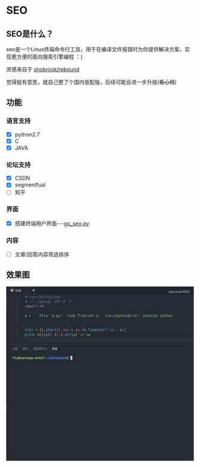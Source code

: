 # SEO

## SEO是什么？

seo是一个Linux终端命令行工具，用于在编译文件报错时为你提供解决方案，实现更方便的面向搜索引擎编程 ：)

灵感来自于 [shobrook/rebound](https://github.com/shobrook/rebound)

觉得挺有意思，就自己整了个国内低配版，后续可能会进一步升级(~~看心情~~)

## 功能

### 语言支持

- [x] python2.7
- [x] C
- [x] JAVA

### 论坛支持

- [x] CSDN
- [x] segmentfual
- [ ] 知乎

### 界面
- [x] 搭建终端用户界面---[go_seo.py](https://github.com/CANYOUFINDIT/SEO/blob/master/go_seo.py)

### 内容

- [ ] 文章/回答内容筛选排序

## 效果图

<div align=center>
<img src="seo.gif"  />
</div>